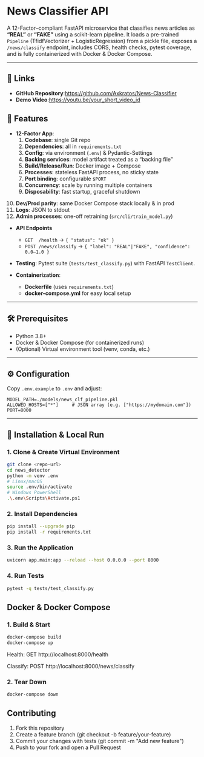 # News Classifier API

A 12-Factor–compliant FastAPI microservice that classifies news articles as **“REAL”** or **“FAKE”** using a scikit-learn pipeline. It loads a pre-trained `Pipeline` (TfidfVectorizer + LogisticRegression) from a pickle file, exposes a `/news/classify` endpoint, includes CORS, health checks, pytest coverage, and is fully containerized with Docker & Docker Compose.

---

## 🔗 Links

- **GitHub Repository**:https://github.com/Axkratos/News-Classifier
- **Demo Video**:https://youtu.be/your_short_video_id 

## 🚀 Features

- **12-Factor App**:  
  1. **Codebase**: single Git repo  
  2. **Dependencies**: all in `requirements.txt`  
  3. **Config**: via environment (`.env`) & Pydantic-Settings  
  4. **Backing services**: model artifact treated as a “backing file”  
  5. **Build/Release/Run**: Docker image + Compose  
  6. **Processes**: stateless FastAPI process, no sticky state  
  7. **Port binding**: configurable `$PORT`  
  8. **Concurrency**: scale by running multiple containers  
  9. **Disposability**: fast startup, graceful shutdown  
 10. **Dev/Prod parity**: same Docker Compose stack locally & in prod  
 11. **Logs**: JSON to stdout  
 12. **Admin processes**: one-off retraining (`src/cli/train_model.py`)

- **API Endpoints**  
  - `GET  /health` → `{ "status": "ok" }`  
  - `POST /news/classify` → `{ "label": "REAL"|"FAKE", "confidence": 0.0–1.0 }`

- **Testing**: Pytest suite (`tests/test_classify.py`) with FastAPI `TestClient`.

- **Containerization**:  
  - **Dockerfile** (uses `requirements.txt`)  
  - **docker-compose.yml** for easy local setup

---

## 🛠️ Prerequisites

- Python 3.8+  
- Docker & Docker Compose (for containerized runs)  
- (Optional) Virtual environment tool (venv, conda, etc.)

---

## ⚙️ Configuration

Copy `.env.example` to `.env` and adjust:

```dotenv
MODEL_PATH=./models/news_clf_pipeline.pkl
ALLOWED_HOSTS=["*"]     # JSON array (e.g. ["https://mydomain.com"])
PORT=8000
```

---

## 🎲 Installation & Local Run

### 1. Clone & Create Virtual Environment

```bash
git clone <repo-url>
cd news_detector
python -m venv .env
# Linux/macOS
source .env/bin/activate
# Windows PowerShell
.\.env\Scripts\Activate.ps1
```
### 2. Install Dependencies
```bash
pip install --upgrade pip
pip install -r requirements.txt
```
### 3.  Run the Application
```bash
uvicorn app.main:app --reload --host 0.0.0.0 --port 8000
```
### 4. Run Tests
```bash
pytest -q tests/test_classify.py
```
## Docker & Docker Compose

### 1. Build & Start
```bash
docker-compose build
docker-compose up
```
Health: GET http://localhost:8000/health

Classify: POST http://localhost:8000/news/classify

### 2. Tear Down
```bash
docker-compose down
```
## Contributing

1. Fork this repository
2. Create a feature branch (git checkout -b feature/your-feature)
3. Commit your changes with tests (git commit -m "Add new feature")
4. Push to your fork and open a Pull Request

